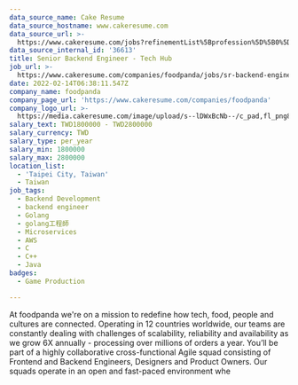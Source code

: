 ```yaml
---
data_source_name: Cake Resume
data_source_hostname: www.cakeresume.com
data_source_url: >-
  https://www.cakeresume.com/jobs?refinementList%5Bprofession%5D%5B0%5D=game-production&range%5Bsalary_range%5D%5Bmin%5D=1000000
data_source_internal_id: '36613'
title: Senior Backend Engineer - Tech Hub
job_url: >-
  https://www.cakeresume.com/companies/foodpanda/jobs/sr-backend-engineer-tech-hub
date: 2022-02-14T06:38:11.547Z
company_name: foodpanda
company_page_url: 'https://www.cakeresume.com/companies/foodpanda'
company_logo_url: >-
  https://media.cakeresume.com/image/upload/s--lDWxBcNb--/c_pad,fl_png8,h_200,w_200/v1571369066/au7vxybehtibmj1uedt2.png
salary_text: TWD1800000 - TWD2800000
salary_currency: TWD
salary_type: per_year
salary_min: 1800000
salary_max: 2800000
location_list:
  - 'Taipei City, Taiwan'
  - Taiwan
job_tags:
  - Backend Development
  - backend engineer
  - Golang
  - golang工程師
  - Microservices
  - AWS
  - C
  - C++
  - Java
badges:
  - Game Production

---
```


At foodpanda we're on a mission to redefine how tech, food, people and cultures are connected. Operating in 12 countries worldwide, our teams are constantly dealing with challenges of scalability, reliability and availability as we grow 6X annually - processing over millions of orders a year. You’ll be part of a highly collaborative cross-functional Agile squad consisting of Frontend and Backend Engineers, Designers and Product Owners. Our squads operate in an open and fast-paced environment whe